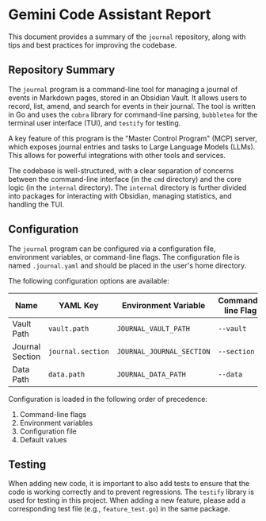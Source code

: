 # Gemini Code Assistant Report

This document provides a summary of the `journal` repository, along with tips and best practices for improving the codebase.

## Repository Summary

The `journal` program is a command-line tool for managing a journal of events in Markdown pages, stored in an Obsidian Vault. It allows users to record, list, amend, and search for events in their journal. The tool is written in Go and uses the `cobra` library for command-line parsing, `bubbletea` for the terminal user interface (TUI), and `testify` for testing.

A key feature of this program is the "Master Control Program" (MCP) server, which exposes journal entries and tasks to Large Language Models (LLMs). This allows for powerful integrations with other tools and services.

The codebase is well-structured, with a clear separation of concerns between the command-line interface (in the `cmd` directory) and the core logic (in the `internal` directory). The `internal` directory is further divided into packages for interacting with Obsidian, managing statistics, and handling the TUI.

## Configuration

The `journal` program can be configured via a configuration file, environment variables, or command-line flags. The configuration file is named `.journal.yaml` and should be placed in the user's home directory.

The following configuration options are available:

| Name | YAML Key | Environment Variable | Command-line Flag | Default Value |
|---|---|---|---|---|
| Vault Path | `vault.path` | `JOURNAL_VAULT_PATH` | `--vault` | `~/data/notes` |
| Journal Section | `journal.section` | `JOURNAL_JOURNAL_SECTION` | `--section` | `Journal and events` |
| Data Path | `data.path` | `JOURNAL_DATA_PATH` | `--data` | `~/.cache/journal` |

Configuration is loaded in the following order of precedence:

1. Command-line flags
2. Environment variables
3. Configuration file
4. Default values

## Testing

When adding new code, it is important to also add tests to ensure that the code is working correctly and to prevent regressions. The `testify` library is used for testing in this project. When adding a new feature, please add a corresponding test file (e.g., `feature_test.go`) in the same package.

